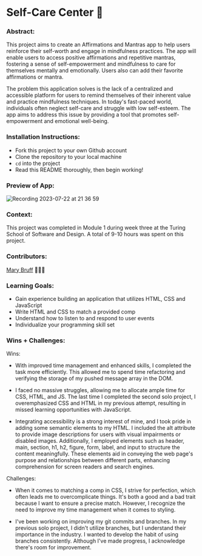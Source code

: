 
# Self-Care Center 🎐

### Abstract:
This project aims to create an Affirmations and Mantras app to help users reinforce their self-worth and engage in mindfulness practices. The app will enable users to access positive affirmations and repetitive mantras, fostering a sense of self-empowerment and mindfulness to care for themselves mentally and emotionally. Users also can add their favorite affirmations or mantra. 

The problem this application solves is the lack of a centralized and accessible platform for users to remind themselves of their inherent value and practice mindfulness techniques. In today's fast-paced world, individuals often neglect self-care and struggle with low self-esteem. The app aims to address this issue by providing a tool that promotes self-empowerment and emotional well-being.

### Installation Instructions:
- Fork this project to your own Github account
- Clone the repository to your local machine
- `cd` into the project
- Read this README thoroughly, then begin working!

### Preview of App:

![Recording 2023-07-22 at 21 36 59](https://github.com/MaryBruff/self-care-center/assets/128327004/4941d4eb-0bb6-4c55-a80d-1fa4bec7bf95)


### Context:
This project was completed in Module 1 during week three at the Turing School of Software and Design. A total of 9-10 hours was spent on this project.

### Contributors:
[Mary Bruff](https://github.com/MaryBruff) 🧘🏼‍♀️

### Learning Goals:
* Gain experience building an application that utilizes HTML, CSS and JavaScript
* Write HTML and CSS to match a provided comp
* Understand how to listen to and respond to user events
* Individualize your programming skill set

### Wins + Challenges:
Wins:
* With improved time management and enhanced skills, I completed the task more efficiently. This allowed me to spend time refactoring and verifying the storage of my pushed message array in the DOM.

* I faced no massive struggles, allowing me to allocate ample time for CSS, HTML, and JS. The last time I completed the second solo project, I overemphasized CSS and HTML in my previous attempt, resulting in missed learning opportunities with JavaScript.

* Integrating accessibility is a strong interest of mine, and I took pride in adding some semantic elements to my HTML. I included the alt attribute to provide image descriptions for users with visual impairments or disabled images. Additionally, I employed elements such as header, main, section, h1, h2, figure, form, label, and input to structure the content meaningfully. These elements aid in conveying the web page's purpose and relationships between different parts, enhancing comprehension for screen readers and search engines.

Challenges:
* When it comes to matching a comp in CSS, I strive for perfection, which often leads me to overcomplicate things. It's both a good and a bad trait because I want to ensure a precise match. However, I recognize the need to improve my time management when it comes to styling.
  
* I've been working on improving my git commits and branches. In my previous solo project, I didn't utilize branches, but I understand their importance in the industry. I wanted to develop the habit of using branches consistently. Although I've made progress, I acknowledge there's room for improvement.






